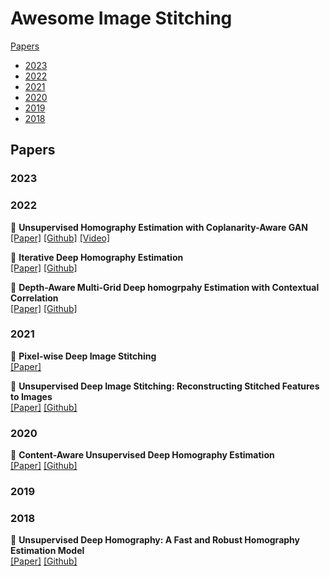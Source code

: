 # Awesome Image Stitching

[Papers](#papers)

- [2023](#2023)
- [2022](#2022)
- [2021](#2021)
- [2020](#2020)
- [2019](#2019) 
- [2018](#2018) 

## Papers

### 2023

### 2022

📄 **Unsupervised Homography Estimation with Coplanarity-Aware GAN**  
[[Paper]](https://arxiv.org/abs/2205.03821) [[Github]](https://github.com/megvii-research/HomoGAN) [[Video]](https://youtu.be/uNFA-yOSz7M)  

📄 **Iterative Deep Homography Estimation**  
[[Paper]](https://arxiv.org/abs/2203.15982) [[Github]](https://github.com/imdumpl78/IHN)   

📄 **Depth-Aware Multi-Grid Deep homogrpahy Estimation with Contextual Correlation**  
[[Paper]](https://arxiv.org/abs/2107.02524) [[Github]](https://github.com/nie-lang/Multi-Grid-Deep-Homography)  

### 2021

📄 **Pixel-wise Deep Image Stitching**  
[[Paper]](https://arxiv.org/abs/2112.06171)

📄 **Unsupervised Deep Image Stitching: Reconstructing Stitched Features to Images**  
[[Paper]](https://arxiv.org/abs/2106.12859) [[Github]](https://github.com/nie-lang/UnsupervisedDeepImageStitching)  

### 2020

📄 **Content-Aware Unsupervised Deep Homography Estimation**  
[[Paper]](https://arxiv.org/abs/1909.05983) [[Github]](https://github.com/JirongZhang/DeepHomography)

### 2019

### 2018

📄 **Unsupervised Deep Homography: A Fast and Robust Homography Estimation Model**  
[[Paper]](https://arxiv.org/abs/1709.03966) [[Github]](https://github.com/tynguyen/unsupervisedDeepHomographyRAL2018)

